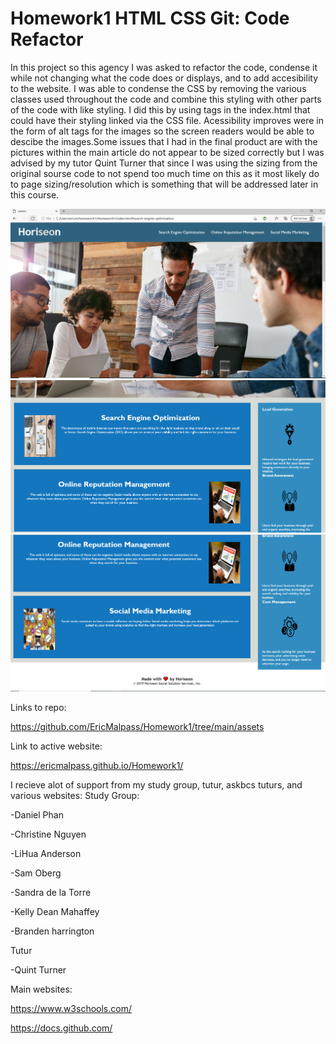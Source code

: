 # Homework1 HTML CSS Git: Code Refactor

In this project so this agency I was asked to refactor the code, condense it while not changing what the code does or displays, and to add accesibility to the website. I was able to condense the CSS by removing the various classes used throughout the code and combine this styling with other parts of the code with like styling. I did this by using tags in the index.html that could have their styling linked via the CSS file. Acessibility improves were in the form of alt tags for the images so the screen readers would be able to descibe the images.Some issues that I had in the final product are with the pictures within the main article do not appear to be sized correctly but I was advised by my tutor Quint Turner that since I was using the sizing from the original sourse code to not spend too much time on this as it most likely do to page sizing/resolution which is something that will be addressed later in this course.

![Screenshots](assets/screenshot1.PNG)
![Screenshots](assets/screeenshot2.PNG)
![Screenshots](assets/screenshot3.PNG)

Links to repo:

https://github.com/EricMalpass/Homework1/tree/main/assets

Link to active website:

https://ericmalpass.github.io/Homework1/


I recieve alot of support from my study group, tutur, askbcs tuturs, and various websites:
Study Group:

-Daniel Phan

-Christine Nguyen

-LiHua Anderson

-Sam Oberg

-Sandra de la Torre

-Kelly Dean Mahaffey

-Branden harrington


Tutur 

-Quint Turner

Main websites:

https://www.w3schools.com/

https://docs.github.com/
